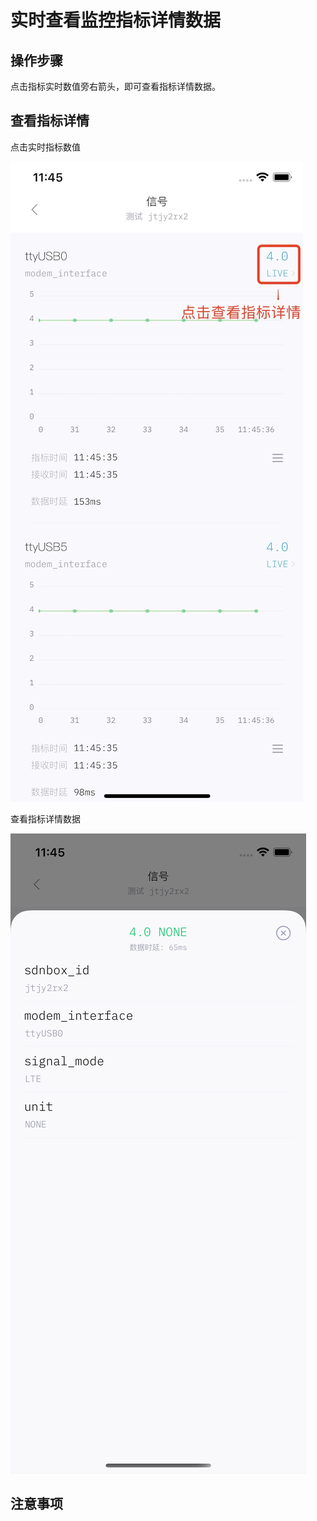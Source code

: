 # 实时查看监控指标详情数据

## 操作步骤

点击指标实时数值旁右箭头，即可查看指标详情数据。

## 查看指标详情

点击实时指标数值

![](/images/1628826486081.png)

查看指标详情数据

![](/images/1628826481089.png)

## 注意事项